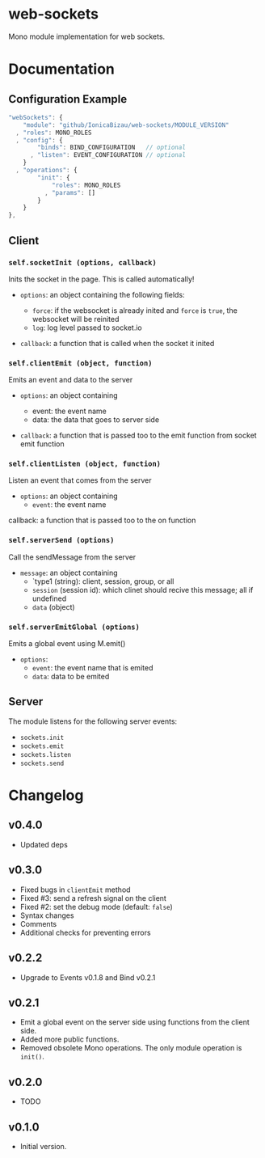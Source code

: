 web-sockets
===========

Mono module implementation for web sockets.

# Documentation
## Configuration Example

```js
"webSockets": {
    "module": "github/IonicaBizau/web-sockets/MODULE_VERSION"
  , "roles": MONO_ROLES
  , "config": {
        "binds": BIND_CONFIGURATION   // optional
      , "listen": EVENT_CONFIGURATION // optional
    }
  , "operations": {
        "init": {
            "roles": MONO_ROLES
          , "params": []
        }
    }
},
```

## Client

### `self.socketInit (options, callback)`

Inits the socket in the page. This is called automatically!

 - `options`: an object containing the following fields:
   - `force`: if the websocket is already inited and `force` is `true`, the websocket will be reinited
   - `log`: log level passed to socket.io

 - `callback`: a function that is called when the socket it inited


### `self.clientEmit (object, function)`
Emits an event and data to the server

 - `options`: an object containing
    - event: the event name
    - data:  the data that goes to server side

 - `callback`: a function that is passed too to the emit function from socket emit function


### `self.clientListen (object, function)`
Listen an event that comes from the server

 - `options`: an object containing
    - `event`: the event name

callback: a function that is passed too to the on function

### `self.serverSend (options)`
Call the sendMessage from the server

 - `message`: an object containing
    - `type1 (string): client, session, group, or all
    - `session` (session id): which clinet should recive this message; all if undefined
    - `data` (object)


### `self.serverEmitGlobal (options)`
Emits a global event using M.emit()

 - `options`:
    - `event`: the event name that is emited
    - `data`: data to be emited

## Server

The module listens for the following server events:

 - `sockets.init`
 - `sockets.emit`
 - `sockets.listen`
 - `sockets.send`

# Changelog

## v0.4.0
 - Updated deps

## v0.3.0
 - Fixed bugs in `clientEmit` method
 - Fixed #3: send a refresh signal on the client
 - Fixed #2: set the debug mode (default: `false`)
 - Syntax changes
 - Comments
 - Additional checks for preventing errors

## v0.2.2
 - Upgrade to Events v0.1.8 and Bind v0.2.1

## v0.2.1
 - Emit a global event on the server side using functions from the client side.
 - Added more public functions.
 - Removed obsolete Mono operations. The only module operation is `init()`.

## v0.2.0
 - TODO

## v0.1.0
 - Initial version.
